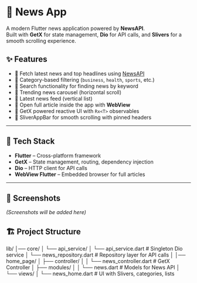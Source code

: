 # 📰 News App

A modern Flutter news application powered by **NewsAPI**.  
Built with **GetX** for state management, **Dio** for API calls, and **Slivers** for a smooth scrolling experience.

## ✨ Features

- 🔹 Fetch latest news and top headlines using [NewsAPI](https://newsapi.org/)
- 🔹 Category-based filtering (`business`, `health`, `sports`, etc.)
- 🔹 Search functionality for finding news by keyword
- 🔹 Trending news carousel (horizontal scroll)
- 🔹 Latest news feed (vertical list)
- 🔹 Open full article inside the app with **WebView**
- 🔹 GetX powered reactive UI with `Rx<T>` observables
- 🔹 SliverAppBar for smooth scrolling with pinned headers


---

## 🚀 Tech Stack

- **Flutter** – Cross-platform framework
- **GetX** – State management, routing, dependency injection
- **Dio** – HTTP client for API calls
- **WebView Flutter** – Embedded browser for full articles

---

## 📸 Screenshots

*(Screenshots will be added here)*

## 🏗 Project Structure  

lib/
│── core/
│ └── api_service/
│ └── api_service.dart # Singleton Dio service
│ └── news_repository.dart # Repository layer for API calls
│
│── home_page/
│ ├── controller/
│ │ └── news_controller.dart # GetX Controller
│ ├── modules/
│ │ └── news.dart # Models for News API
│ └── views/
│ └── news_home.dart # UI with Slivers, categories, lists